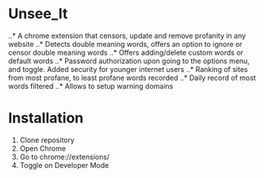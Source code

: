 # Unsee_It
..* A chrome extension that censors, update and remove profanity in any website
..* Detects double meaning words, offers an option to ignore or censor double meaning words
..* Offers adding/delete custom words or default words
..* Password authorization upon going to the options menu, and toggle. Added security for younger internet users
..* Ranking of sites from most profane, to least profane words recorded
..* Daily record of most words filtered
..* Allows to setup warning domains

# Installation
1. Clone repository 
2. Open Chrome
3. Go to chrome://extensions/
4. Toggle on Developer Mode





